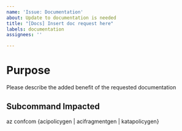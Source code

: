 ```yaml
---
name: 'Issue: Documentation'
about: Update to documentation is needed
title: "[Docs] Insert doc request here"
labels: documentation
assignees: ''

---
```


# Purpose

Please describe the added benefit of the requested documentation

## Subcommand Impacted

az confcom {acipolicygen | acifragmentgen | katapolicygen}
